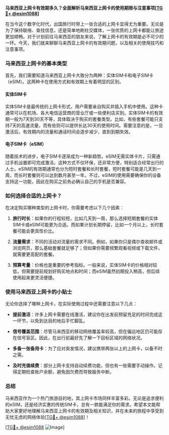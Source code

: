 **马来西亚上网卡有效期多久？全面解析马来西亚上网卡的使用期限与注意事项[[TG💪+ @esim1088](https://t.me/s/esim1088)]**

在当今这个数字化时代，出国旅行时带上一张合适的上网卡显得尤为重要。无论是为了保持联络、查找信息，还是简单地刷社交媒体，一张优质的上网卡都能让旅途更加顺畅。对于计划前往马来西亚的朋友来说，了解上网卡的有效期是必不可少的一环。今天，我们就来聊聊马来西亚上网卡的有效期问题，以及相关的使用技巧和注意事项。

### 马来西亚上网卡的基本类型

首先，我们需要知道马来西亚上网卡大致分为两种：实体SIM卡和电子SIM卡（eSIM）。这两种卡在使用方式和有效期上有着明显的区别。

#### 实体SIM卡

实体SIM卡是最传统的上网卡形式，用户需要亲自购买并插入手机中使用。这种卡通常可以在机场、各大电信运营商的营业厅或一些便利店买到。实体SIM卡的有效期一般为7天到30天不等，具体取决于购买的套餐类型。比如，有些套餐可能只支持7天的高速流量，而有些则可以提供长达30天的使用时间。需要注意的是，一旦激活后，有效期内的流量和通话时间会逐步减少，直到到期失效。

#### 电子SIM卡（eSIM）

随着技术的进步，电子SIM卡逐渐成为一种新趋势。eSIM无需实体卡片，只需通过手机设置即可完成激活。这种方式不仅环保，还非常方便，特别适合经常出行的人士。eSIM的有效期通常也分为短时套餐和长时套餐，短时套餐可能是几天到一周，而长时套餐则可以达到数月甚至一年。不过，eSIM的使用需要确保你的设备支持这一功能，因此在购买之前务必确认自己的手机是否兼容。

### 如何选择合适的上网卡？

在决定购买哪种类型的上网卡时，你需要考虑以下几个因素：

1. **旅行时长**：如果你的行程较短，比如几天到一周，那么选择短期套餐的实体SIM卡或eSIM可能更为合适。而如果计划长期停留，比如一个月以上，长时套餐可能会更具性价比。
   
2. **流量需求**：不同的活动对流量的需求不同。例如，如果你只是偶尔查收邮件或浏览网页，那么基础套餐就足够了；但如果你需要频繁观看视频或下载文件，就需要更高配的套餐。

3. **预算考量**：价格也是重要的参考指标。一般来说，实体SIM卡的价格相对较低，但需要提前规划好购买地点和时间；而eSIM虽然初期投入稍高，但后续使用起来更灵活便捷。

### 使用马来西亚上网卡的小贴士

无论你选择了哪种上网卡，在实际使用过程中还需要注意以下几点：

- **提前激活**：许多上网卡需要在线激活，建议你在出发前预留充足的时间完成这一环节，以免到达目的地后手忙脚乱。
  
- **信号覆盖范围**：尽管马来西亚的移动网络覆盖率较高，但在偏远地区仍可能存在信号盲区。因此，在出行前最好先了解一下目标区域的网络状况。

- **多备一张备用卡**：为了应对突发情况，建议携带两张以上的上网卡，以备不时之需。

- **及时充值续费**：部分上网卡支持自动续费功能，但也有一些需要手动操作。记得定期检查账户余额，避免因欠费而导致服务中断。

### 总结

马来西亚作为一个热门旅游目的地，其上网卡市场同样丰富多彩。无论是追求便利的eSIM，还是经济实惠的传统SIM卡，总有一款能满足你的需求。希望本文能帮助大家更好地理解马来西亚上网卡的有效期及相关知识，并在未来的旅程中享受到无忧无虑的网络体验[[TG💪+ @esim1088](https://t.me/s/esim1088)]！

[[TG💪+ @esim1088](https://t.me/s/esim1088) ![Image](https://i.postimg.cc/4NQfJmqS/Snipaste-2025-05-13-00-14-12.png)]